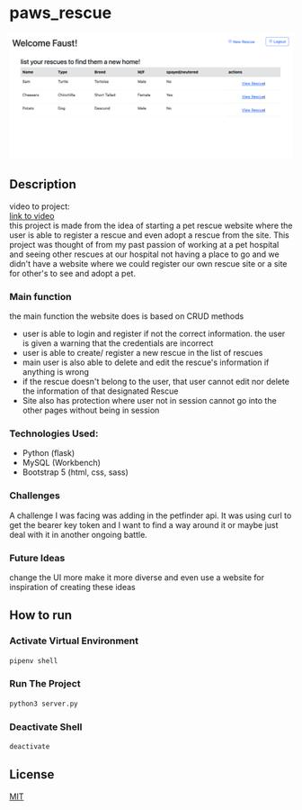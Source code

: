# paws_rescue

<p align="center">
    <img src="./flask_app/static/img/Rescues_pic.png" width="650" alt="screenshot of project">
</p>

## Description
video to project: <br/>
[link to video](https://youtu.be/BtnIjh7Jxy8)
<br />
this project is made from the idea of starting a pet rescue website where the user is able to register a rescue and even adopt a rescue from the site.
This project was thought of from my past passion of working at a pet hospital and seeing other rescues at our hospital not having a place to go and we didn't have a website where we could register our own rescue site or a site for other's to see and adopt a pet.

### Main function
the main function the website does is based on CRUD methods 
- user is able to login and register if not the correct information. the user is given a warning that the credentials are incorrect
- user is able to create/ register a new rescue in the list of rescues
- main user is also able to delete and edit the rescue's information if anything is wrong
- if the rescue doesn't belong to the user, that user cannot edit nor delete the information of that designated Rescue
- Site also has protection where user not in session cannot go into the other pages without being in session

### Technologies Used:
<ul>
    <li> Python (flask) </li>
    <li> MySQL (Workbench)</li>
    <li> Bootstrap 5 (html, css, sass)</li>
</ul>

### Challenges
A challenge I was facing was adding in the petfinder api.
It was using curl to get the bearer key token and I want to find a way around it or maybe just deal with it in another ongoing battle.

### Future Ideas
change the UI more make it more diverse and even use a website for inspiration of creating these ideas

## How to run 

### Activate Virtual Environment
```sh
pipenv shell
```

### Run The Project
```sh
python3 server.py
```
### Deactivate Shell
```sh
deactivate
```

## License
[MIT](https://choosealicense.com/licenses/mit/)
